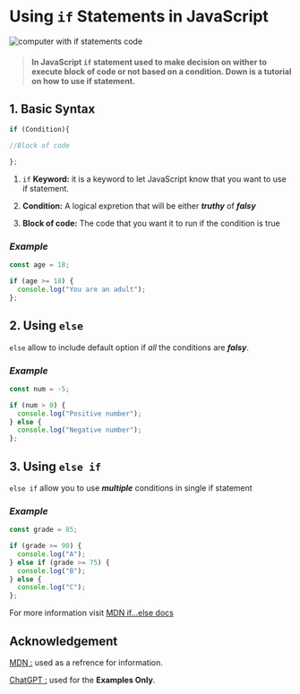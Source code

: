 # Using `if` Statements in JavaScript

![computer with if statements code](https://images.unsplash.com/photo-1488590528505-98d2b5aba04b?w=1000&auto=format&fit=crop&q=60&ixlib=rb-4.0.3&ixid=M3wxMjA3fDB8MHxzZWFyY2h8OHx8Y29kZSUyMGlmJTIwc3RhdG1lbnR8ZW58MHx8MHx8fDA%3D)

> #### In JavaScript `if` statement used to make decision on wither to execute block of code or not based on a condition. Down is a tutorial on how to use if statement.

## 1. Basic Syntax
```javascript
if (Condition){

//Block of code

};
```
1. `if` **Keyword:** it is a keyword to let JavaScript know that you want to use if statement.
   
2. **Condition:** A logical expretion that will be either ***truthy*** of ***falsy*** 
   
3. **Block of code:** The code that you want it to run if the condition is true

### *Example*
```javascript
const age = 18;

if (age >= 18) {
  console.log("You are an adult");
};
```
## 2. Using `else`

`else` allow to include default option if *all* the conditions are ***falsy***.

### *Example*
```javascript
const num = -5;

if (num > 0) {
  console.log("Positive number");
} else {
  console.log("Negative number");
};
```
## 3. Using `else if`

`else if` allow you to use ***multiple*** conditions in single if statement

### *Example*
```javascript
const grade = 85;

if (grade >= 90) {
  console.log("A");
} else if (grade >= 75) {
  console.log("B");
} else {
  console.log("C");
};
```
For more information visit [MDN if...else docs](https://developer.mozilla.org/en-US/docs/Web/JavaScript/Reference/Statements/if...else)

## Acknowledgement 

[MDN :](https://developer.mozilla.org/en-US/) used as a refrence for information.


[ChatGPT :](https://chatgpt.com/) used for the **Examples Only**.